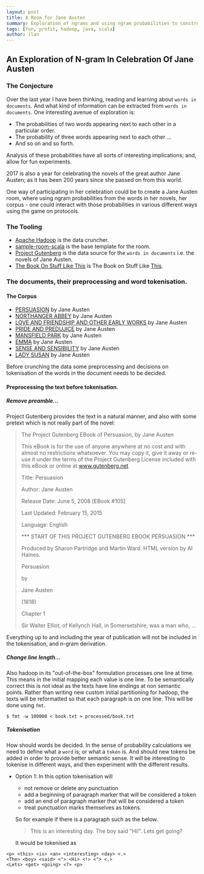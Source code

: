 ```yaml
---
layout: post
title: A Room for Jane Austen
summary: Exploration of ngrams and using ngram probabilities to construct sentences and paragraphs.
tags: [fun, profit, hadoop, java, scala]
author: ilan
---
```

## An Exploration of N-gram In Celebration Of Jane Austen
### The Conjecture
Over the last year I have been thinking, reading and learning about
`words in documents`. And what kind of information can be extracted
from `words in documents`. One interesting avenue of exploration is:
- The probabilities of two words appearing next to each other in a
particular order.
- The probability of three words appearing next to each other ...
- And so on and so forth.

Analysis of these probabilities have all sorts of interesting
implications; and, allow for fun experiments.

2017 is also a year for celebrating the novels of the great author
Jane Austen; as it has been 200 years since she passed on from this
world.

One way of participating in her celebration could be to create a Jane
Austen room, where using ngram probabilities from the words in her
novels, her corpus - one could interact with those probabilities in
various different ways using the game on protocols.

### The Tooling
- [Apache Hadoop](http://hadoop.apache.org/) is the data cruncher.
- [sample-room-scala](https://github.com/gameontext/sample-room-scala) is the base template for the room.
- [Project Gutenberg](https://www.gutenberg.org/) is the data source for the `words in documents` i.e. the novels of Jane Austen.
- [The Book On Stuff Like This](https://web.stanford.edu/~jurafsky/slp3/) is The Book on Stuff Like [This](https://web.stanford.edu/%7Ejurafsky/slp3/4.pdf).

### The documents, their preprocessing and word tokenisation.
#### The Corpus
- [PERSUASION](http://onlinebooks.library.upenn.edu/webbin/gutbook/lookup?num=105) by Jane Austen
- [NORTHANGER ABBEY](http://onlinebooks.library.upenn.edu/webbin/gutbook/lookup?num=121) by Jane Austen
- [LOVE AND FRIENDSHIP AND OTHER EARLY WORKS](http://onlinebooks.library.upenn.edu/webbin/gutbook/lookup?num=1212) by Jane Austen
- [PRIDE AND PREDUJICE](http://onlinebooks.library.upenn.edu/webbin/gutbook/lookup?num=1342) by Jane Austen
- [MANSFIELD PARK](http://onlinebooks.library.upenn.edu/webbin/gutbook/lookup?num=141) by Jane Austen
- [EMMA](http://onlinebooks.library.upenn.edu/webbin/gutbook/lookup?num=158) by Jane Austen
- [SENSE AND SENSIBILITY](http://onlinebooks.library.upenn.edu/webbin/gutbook/lookup?num=161) by Jane Austen
- [LADY SUSAN](http://onlinebooks.library.upenn.edu/webbin/gutbook/lookup?num=946) by Jane Austen

Before crunching the data some preprocessing and decisions on tokenisation of the
words in the document needs to be decided.
#### Preprocessing the text before tokenisation.
##### Remove preamble...

Project Gutenberg provides the text in a natural manner, and also with some pretext which is not really part of the novel:


> The Project Gutenberg EBook of Persuasion, by Jane Austen
>
> This eBook is for the use of anyone anywhere at no cost and with
> almost no restrictions whatsoever.  You may copy it, give it away or
> re-use it under the terms of the Project Gutenberg License included
> with this eBook or online at www.gutenberg.net
>
> Title: Persuasion
>
> Author: Jane Austen
>
> Release Date: June 5, 2008 [EBook #105]
>
> Last Updated: February 15, 2015
>
> Language: English
>
> *** START OF THIS PROJECT GUTENBERG EBOOK PERSUASION ***
>
> Produced by Sharon Partridge and Martin Ward. HTML version
> by Al Haines.
>
> Persuasion
>
>
> by
>
> Jane Austen
>
> (1818)
>
>
> Chapter 1
>
>
> Sir Walter Elliot, of Kellynch Hall, in Somersetshire, was a man who,
...

Everything up to and including the year of publication will not be included in the tokenisation, and n-gram derivation.

##### Change line length...

Also hadoop in its "out-of-the-box" formulation processes one line at time. This means in the initial mapping each value is one line. To be semantically correct this is not ideal as the texts have line endings at non semantic points. Rather than writing new custom initial partitioning for hadoop, the texts will be reformatted so that each paragraph is on one line. This will be done using `fmt`.

```
$ fmt -w 100000 < book.txt > processed/book.txt
```

##### Tokenisation

How should words be decided. In the sense of probability calculations
we need to define what a `word` is; or what a `token` is. And should
new tokens be added in order to provide better semantic sense. It will
be interesting to tokenise in different ways, and then experiment with
the different results.

- Option 1: In this option tokenisation will
  - not remove or delete any punctuation
  - add a beginning of paragraph marker that will be considered a token
  - add an end of paragraph marker that will be considered a token
  - treat punctuation marks themselves as tokens.

  So for example if there is a paragraph such as the below.

  > This is an interesting day. The boy said "Hi!". Lets get going?

  It would be tokenised as

```
<p> <this> <is> <an> <interesting> <day> <.>
<The> <boy> <said> <"> <Hi> <!> <"> <.>
<Lets> <get> <going> <?> <p>
```
